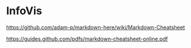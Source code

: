 # InfoVis
https://github.com/adam-p/markdown-here/wiki/Markdown-Cheatsheet

https://guides.github.com/pdfs/markdown-cheatsheet-online.pdf
